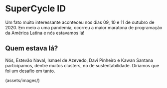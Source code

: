 # SuperCycle ID

Um fato muito interessante aconteceu nos dias 09, 10 e 11 de outubro de 2020. Em meio a uma pandemia, ocorreu a maior maratona de programação da América Latina e nós estavamos lá!

## Quem estava lá?

Nós, Estevão Naval, Ismael de Azevedo, Davi Pinheiro e Kawan Santana participamos, dentre muitos clusters, no de sustentabilidade. Diriamos que foi um desafio em tanto.

(assets/images/)


